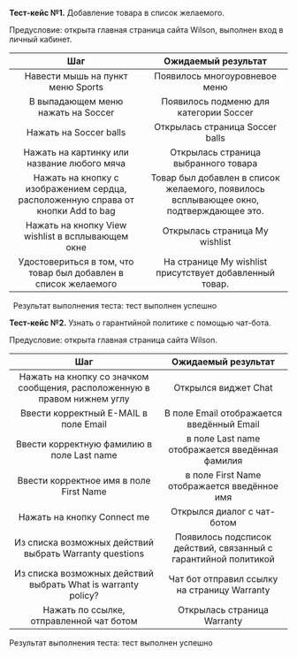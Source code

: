 ﻿**Тест-кейс №1.** Добавление товара в список желаемого. 

Предусловие: открыта главная страница сайта Wilson, выполнен вход в личный кабинет.

|**Шаг**|**Ожидаемый результат**|
| :-: | :-: |
|Навести мышь на пункт меню Sports|Появилось многоуровневое меню|
|В выпадающем меню нажать на Soccer|Появилось подменю для категории Soccer |
|Нажать на Soccer balls|Открылась страница Soccer balls|
|Нажать на картинку или название любого мяча|Открылась страница выбранного товара|
|Нажать на кнопку с изображением сердца, расположенную справа от кнопки Add to bag|Товар был добавлен в список желаемого, появилось всплывающее окно, подтверждающее это.|
|Нажать на кнопку View wishlist в всплывающем окне|Открылась страница My wishlist|
|Удостовериться в том, что товар был добавлен в список желаемого|На странице My wishlist присутствует добавленный товар.|
` `Результат выполнения теста: тест выполнен успешно

**Тест-кейс №2.** Узнать о гарантийной политике с помощью чат-бота. 

Предусловие: открыта главная страница сайта Wilson.

|**Шаг**|**Ожидаемый результат**|
| :-: | :-: |
|Нажать на кнопку со значком сообщения, расположенную в правом нижнем углу|Открылся виджет Chat|
|Ввести корректный E-MAIL в поле Email|В поле Email отображается введённый Email|
|Ввести корректную фамилию в поле Last name|в поле Last name отображается введённая фамилия|
|Ввести корректное имя в поле First Name|в поле First Name отображается введённое имя|
|Нажать на кнопку Connect me|Открылся диалог с чат-ботом|
|Из списка возможных действий выбрать Warranty questions|Появилось подсписок действий, связанный с гарантийной политикой|
|Из списка возможных действий выбрать What is warranty policy?|Чат бот отправил ссылку на страницу Warranty|
|Нажать по ссылке, отправленной чат ботом|Открылась страница Warranty|
Результат выполнения теста: тест выполнен успешно


